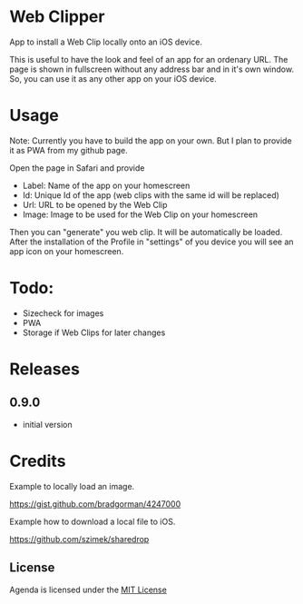 # Web Clipper

App to install a Web Clip locally onto an iOS device.

This is useful to have the look and feel of an app for an ordenary URL. The page
is shown in fullscreen without any address bar and in it's own window. So, you
can use it as any other app on your iOS device.

# Usage

Note: Currently you have to build the app on your own. But I plan to provide it
as PWA from my github page.

Open the page in Safari and provide
* Label: Name of the app on your homescreen
* Id: Unique Id of the app (web clips with the same id will be replaced)
* Url: URL to be opened by the Web Clip
* Image: Image to be used for the Web Clip on your homescreen

Then you can "generate" you web clip. It will be automatically be loaded.
After the installation of the Profile in "settings" of you device you
will see an app icon on your homescreen.

# Todo:

* Sizecheck for images
* PWA
* Storage if Web Clips for later changes

# Releases

## 0.9.0

* initial version
  
# Credits

Example to locally load an image.

https://gist.github.com/bradgorman/4247000

Example how to download a local file to iOS.

https://github.com/szimek/sharedrop

## License

Agenda is licensed under the [MIT License](https://tldrlegal.com/l/mit)